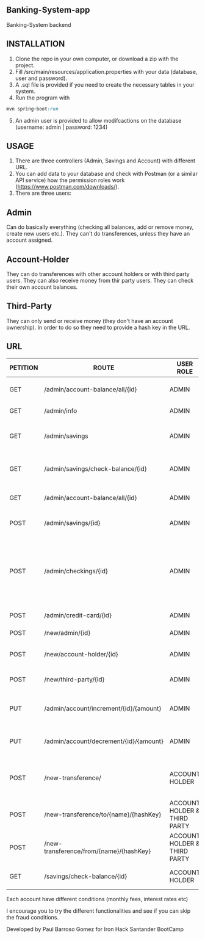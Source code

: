 ## Banking-System-app
Banking-System backend

## INSTALLATION

1. Clone the repo in your own computer, or download a zip with the project.
2. Fill /src/main/resources/application.properties with your data (database, user and password).
3. A .sql file is provided if you need to create the necessary tables in your system.
4. Run the program with 
```ruby 
mvn spring-boot:run 
```

5. An admin user is provided to allow modifcactions on the database (username: admin | password: 1234)

## USAGE

1. There are three controllers (Admin, Savings and Account) with different URL.
2. You can add data to your database and check with Postman (or a similar API service) how the permission roles work (https://www.postman.com/downloads/).
3. There are three users:
  
  ## Admin
  Can do basically everything (checking all balances, add or remove money, create new users etc.).
  They can't do transferences, unless they have an account assigned.
  
  ## Account-Holder
  They can do transferences with other account holders or with third party users.
  They can also receive money from thir party users.
  They can check their own account balances.
  
  ## Third-Party
  They can only send or receive money (they don't have an account ownership). In order to do so they need to provide a hash key in the URL.
 
## URL

| PETITION | ROUTE | USER ROLE | DESCRIPTION
| ------------- | ------------- | ------------- | ------------- |
| GET  | /admin/account-balance/all/{id}  | ADMIN | Shows all balances for all accounts
| GET  | /admin/info  | ADMIN | Shows info for all admins
| GET  | /admin/savings  | ADMIN | Shows all balances for all savings accounts
| GET  | /admin/savings/check-balance/{id}  | ADMIN | Shows info for one specific savings account
| GET  | /admin/account-balance/all/{id}  | ADMIN | Shows all balances from all accounts
| POST  | /admin/savings/{id} | ADMIN | Creates a new savings account
| POST  | /admin/checkings/{id}  | ADMIN | Creates a new checking account. If the accoun holder is less than 25 yo; a student checking will be created
| POST  | /admin/credit-card/{id}  | ADMIN | Creates a new credit card
| POST  | /new/admin/{id}  | ADMIN | Creates a new admin user
| POST  | /new/account-holder/{id}  | ADMIN | Creates a new account-holder user
| POST  | /new/third-party/{id}  | ADMIN |Creates a new third-party user
| PUT  | /admin/account/increment/{id}/{amount}  | ADMIN | Increments the balance of a given account
| PUT  | /admin/account/decrement/{id}/{amount}  | ADMIN | Decrements the balance of a given account
| POST  | /new-transference/ | ACCOUNT HOLDER | Makes a transfer between two account holders
| POST  | /new-transference/to/{name}/{hashKey} | ACCOUNT HOLDER & THIRD PARTY | Makes a transfer TO a third party
| POST  | /new-transference/from/{name}/{hashKey} | ACCOUNT HOLDER & THIRD PARTY | Makes a transfer FROM a third party
| GET  | /savings/check-balance/{id} | ACCOUNT HOLDER | Shows the balance of the account


Each account have different conditions (monthly fees, interest rates etc)

I encourage you to try the different functionalities and see if you can skip the fraud conditions.
  
  
Developed by Paul Barroso Gomez for Iron Hack Santander BootCamp
